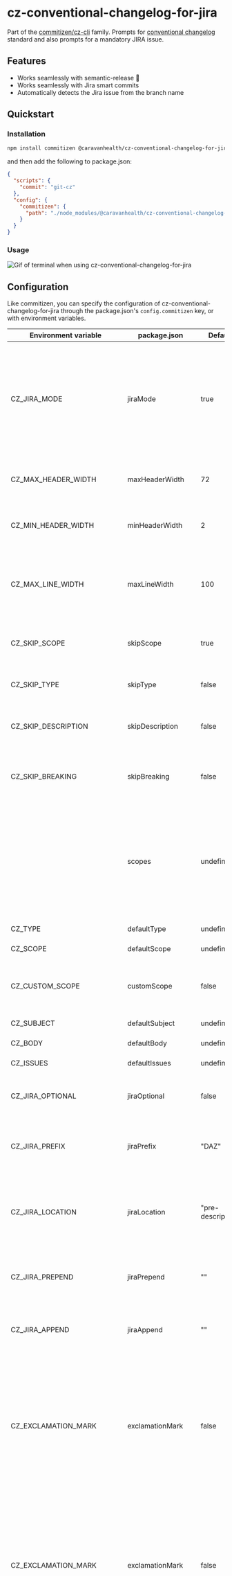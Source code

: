 # cz-conventional-changelog-for-jira

Part of the [commitizen/cz-cli](https://github.com/commitizen/cz-cli) family. Prompts for [conventional changelog](https://github.com/conventional-changelog/conventional-changelog) standard and also prompts for a mandatory JIRA issue.

## Features

- Works seamlessly with semantic-release 🚀
- Works seamlessly with Jira smart commits
- Automatically detects the Jira issue from the branch name

## Quickstart

### Installation

```bash
npm install commitizen @caravanhealth/cz-conventional-changelog-for-jira
```

and then add the following to package.json:

```json
{
  "scripts": {
    "commit": "git-cz"
  },
  "config": {
    "commitizen": {
      "path": "./node_modules/@caravanhealth/cz-conventional-changelog-for-jira"
    }
  }
}
```

### Usage

![Gif of terminal when using cz-conventional-changelog-for-jira](https://raw.githubusercontent.com/digitalroute/cz-conventional-changelog-for-jira/master/images/demo.gif)

## Configuration

Like commitizen, you can specify the configuration of cz-conventional-changelog-for-jira through the package.json's `config.commitizen` key, or with environment variables.

| Environment variable    | package.json       | Default           | Description                                                                                                                                                             |
| ----------------------- | ------------------ | ----------------- | ----------------------------------------------------------------------------------------------------------------------------------------------------------------------- |
| CZ_JIRA_MODE            | jiraMode           | true              | If this is set to true, CZ will ask for a Jira issue and put it in the commit head. If set to false CZ will ask for the issue in the end, and can be used for GitHub.   |
| CZ_MAX_HEADER_WIDTH     | maxHeaderWidth     | 72                | This limits how long a commit message head can be.                                                                                                                      |
| CZ_MIN_HEADER_WIDTH     | minHeaderWidth     | 2                 | This limits how short a commit message can be.                                                                                                                          |
| CZ_MAX_LINE_WIDTH       | maxLineWidth       | 100               | Commit message bodies are automatically wrapped. This decides how long the lines will be.                                                                               |
| CZ_SKIP_SCOPE           | skipScope          | true              | If scope should be used in commit messages.                                                                                                                             |
| CZ_SKIP_TYPE            | skipType           | false             | If type should be used in commit messages.                                                                                                                              |
| CZ_SKIP_DESCRIPTION     | skipDescription    | false             | If description should be used in commit messages.                                                                                                                       |
| CZ_SKIP_BREAKING        | skipBreaking       | false             | If breaking changes should be used in commit messages.                                                                                                                  |
|                         | scopes             | undefined         | A list (JS Array) of scopes that will be available for selection. Note that adding this will change the scope field from Inquirer 'input' to 'list'.                    |
| CZ_TYPE                 | defaultType        | undefined         | The default type.                                                                                                                                                       |
| CZ_SCOPE                | defaultScope       | undefined         | The default scope.                                                                                                                                                      |
| CZ_CUSTOM_SCOPE         | customScope        | false             | Whether user can provide custom scope in addition to predefined ones                                                                                                    |
| CZ_SUBJECT              | defaultSubject     | undefined         | A default subject.                                                                                                                                                      |
| CZ_BODY                 | defaultBody        | undefined         | A default body.                                                                                                                                                         |
| CZ_ISSUES               | defaultIssues      | undefined         | A default issue.                                                                                                                                                        |
| CZ_JIRA_OPTIONAL        | jiraOptional       | false             | If this is set to true, you can leave the JIRA field blank.                                                                                                             |
| CZ_JIRA_PREFIX          | jiraPrefix         | "DAZ"             | If this is set it will be displayed as the default JIRA ticket prefix                                                                                           |
| CZ_JIRA_LOCATION        | jiraLocation       | "pre-description" | Changes position of JIRA ID. Options: `pre-type`, `pre-description`, `post-description`, `post-body`                                                                    |
| CZ_JIRA_PREPEND         | jiraPrepend        | ""                | Prepends JIRA ID with an optional decorator. e.g.: `[DAZ-1234`                                                                                                          |
| CZ_JIRA_APPEND          | jiraAppend         | ""                | Appends JIRA ID with an optional decorator. e.g.: `DAZ-1234]`                                                                                                           |
| CZ_EXCLAMATION_MARK     | exclamationMark    | false             | On breaking changes, adds an exclamation mark (!) after the scope, e.g.: `type(scope)!: break stuff`. When activated, reduces the effective allowed header length by 1. |
| CZ_EXCLAMATION_MARK     | exclamationMark    | false             | On breaking changes, adds an exclamation mark (!) after the scope, e.g.: `type(scope)!: break stuff`. When activated, reduces the effective allowed header length by 1. |
| CZ_EXCLAMATION_MARK     | exclamationMark    | false             | On breaking changes, adds an exclamation mark (!) after the scope, e.g.: `type(scope)!: break stuff`. When activated, reduces the effective allowed header length by 1. |
| CZ_SKIP_JIRA_COMMENT    | skipJiraComment    | false             | If jira comments should be used in commit messags.                                                                                                                      |
| CZ_SKIP_JIRA_TIME       | skipJiraTime       | false             | If jira time should be used in commit messags.                                                                                                                          |
| CZ_SKIP_JIRA_TRANSITION | skipJiraTransition | false             | If jira transitions should be used in commit messags.                                                                                                                   |
| CZ_JIRA_TRANSITIONS         | jiraTransistions      | []                | Array of Jira transitions to offer when setting a workflow status transition                                                                                            |
| CZ_DEFTAULT_JIRA_TRANSITION | defaultJiraTransition | in-code-review    | Default Jira workflow transition to use.                                                                                                                                |

### Jira Location Options

pre-type:

```text
JIRA-1234 type(scope): commit subject
```

pre-description:

```text
type(scope): JIRA-1234 commit subject
```

post-description:

```text
type(scope): commit subject JIRA-1234
```

post-body:

```text
type(scope): commit subject

JIRA-1234
```

```text
type(scope): commit subject

this is a commit body

JIRA-1234
```

## Dynamic Configuration

Alternatively, if you want to create your own profile, you can use the _configurable_ approach.
Here is an example:
**./index.js**

```javascript
const custom = require('@caravanhealth/cz-conventional-changelog-for-jira/configurable');
// You can do this optionally if you want to extend the commit types
const defaultTypes = require('@caravanhealth/cz-conventional-changelog-for-jira/types');

module.exports = custom({
  types: {
    ...defaultTypes,
    perf: {
      description: 'Improvements that will make your code perform better',
      title: 'Performance'
    }
  },
  skipScope: false,
  scopes: ['myScope1', 'myScope2'],
  customScope: true
});
```

**./package.json**

```json
{
  "config": {
    "commitizen": {
      "path": "./index.js"
    }
  }
}
```

This example would:

- Display _"perf"_ as an extra commit type
- Ask you to add a commit scope
- Limit the scope selection to either `myScope` or `myScope2`

List of all supported configurable options when using the _configurable_ approach:

| Key             | Default           | Description                                                                                                                                                                                                                                  |
| --------------- | ----------------- | -------------------------------------------------------------------------------------------------------------------------------------------------------------------------------------------------------------------------------------------- |
| jiraMode        | true              | If this is set to true, CZ will ask for a Jira issue and put it in the commit head. If set to false CZ will ask for the issue in the end, and can be used for GitHub.                                                                        |
| maxHeaderWidth  | 72                | This limits how long a commit message head can be.                                                                                                                                                                                           |
| minHeaderWidth  | 2                 | This limits how short a commit message can be.                                                                                                                                                                                               |
| maxLineWidth    | 100               | Commit message bodies are automatically wrapped. This decides how long the lines will be.                                                                                                                                                    |
| skipScope       | true              | If scope should be used in commit messages.                                                                                                                                                                                                  |
| defaultType     | undefined         | The default type.                                                                                                                                                                                                                            |
| defaultScope    | undefined         | The default scope.                                                                                                                                                                                                                           |
| defaultSubject  | undefined         | A default subject.                                                                                                                                                                                                                           |
| defaultBody     | undefined         | A default body.                                                                                                                                                                                                                              |
| defaultIssues   | undefined         | A default issue.                                                                                                                                                                                                                             |
| jiraPrefix      | 'DAZ'             | The default JIRA ticket prefix that will be displayed.                                                                                                                                                                                       |
| types           | ./types.js        | A list (JS Object) of supported commit types.                                                                                                                                                                                                |
| scopes          | undefined         | A list (JS Array) of scopes that will be available for selection. Note that adding this will change the scope field from Inquirer 'input' to 'list'.                                                                                         |
| customScope     | false             | If this is set to true, users are given an option to provide custom scope aside the ones predefined in 'scopes' array. In this case a new option named 'custom' appears in the list and once chosen a prompt appears to provide custom scope |
| jiraOptional    | false             | If this is set to true, you can leave the JIRA field blank.                                                                                                                                                                                  |
| jiraLocation    | "pre-description" | Changes position of JIRA ID. Options: `pre-type`, `pre-description`, `post-description`, `post-body`                                                                                                                                         |
| jiraPrepend     | ""                | Prepends JIRA ID with an optional decorator. e.g.: `[DAZ-1234`                                                                                                                                                                               |
| jiraAppend      | ""                | Appends JIRA ID with an optional decorator. e.g.: `DAZ-1234]`                                                                                                                                                                                |
| exclamationMark | false             | On breaking changes, adds an exclamation mark (!) after the scope, e.g.: `type(scope)!: break stuff`. When activated, reduces the effective allowed header length by 1.                                                                      |

### Commitlint

If using the [commitlint](https://github.com/conventional-changelog/commitlint) js library, the "maxHeaderWidth" configuration property will default to the configuration of the "header-max-length" rule instead of the hard coded value of 72. This can be ovewritten by setting the 'maxHeaderWidth' configuration in package.json or the CZ_MAX_HEADER_WIDTH environment variable.

